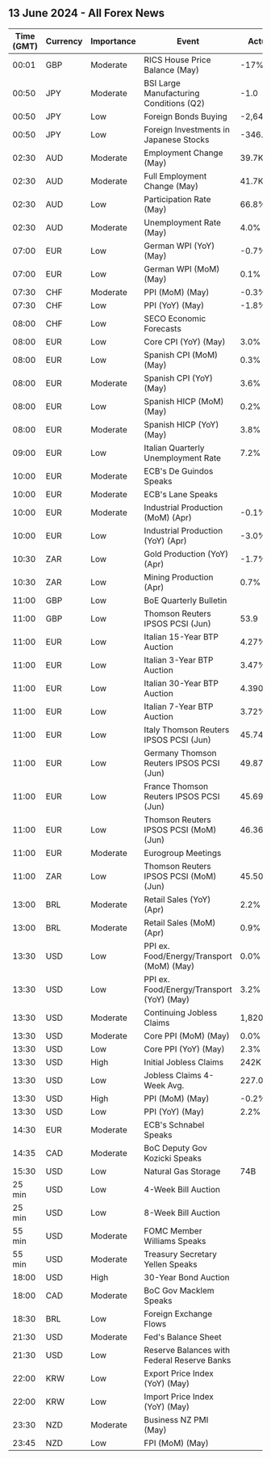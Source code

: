 ## 13 June 2024 - All Forex News

| Time (GMT) | Currency | Importance | Event | Actual | Forecast | Previous |
|------|----------|------------|-------|--------|----------|----------|
| 00:01 | GBP | Moderate | RICS House Price Balance (May) | -17% | -5% | -7% |
| 00:50 | JPY | Moderate | BSI Large Manufacturing Conditions (Q2) | -1.0 | -5.2 | -6.7 |
| 00:50 | JPY | Low | Foreign Bonds Buying | -2,647.6B |  | 1,323.4B |
| 00:50 | JPY | Low | Foreign Investments in Japanese Stocks | -346.6B |  | 282.0B |
| 02:30 | AUD | Moderate | Employment Change (May) | 39.7K | 30.5K | 37.4K |
| 02:30 | AUD | Moderate | Full Employment Change (May) | 41.7K |  | -7.6K |
| 02:30 | AUD | Low | Participation Rate (May) | 66.8% | 66.7% | 66.8% |
| 02:30 | AUD | Moderate | Unemployment Rate (May) | 4.0% | 4.0% | 4.1% |
| 07:00 | EUR | Low | German WPI (YoY) (May) | -0.7% |  | -1.8% |
| 07:00 | EUR | Low | German WPI (MoM) (May) | 0.1% | 0.3% | 0.4% |
| 07:30 | CHF | Moderate | PPI (MoM) (May) | -0.3% | 0.5% | 0.6% |
| 07:30 | CHF | Low | PPI (YoY) (May) | -1.8% |  | -1.8% |
| 08:00 | CHF | Low | SECO Economic Forecasts |  |  |  |
| 08:00 | EUR | Low | Core CPI (YoY) (May) | 3.0% | 3.0% | 2.9% |
| 08:00 | EUR | Low | Spanish CPI (MoM) (May) | 0.3% | 0.3% | 0.7% |
| 08:00 | EUR | Moderate | Spanish CPI (YoY) (May) | 3.6% | 3.6% | 3.3% |
| 08:00 | EUR | Low | Spanish HICP (MoM) (May) | 0.2% | 0.2% | 0.6% |
| 08:00 | EUR | Moderate | Spanish HICP (YoY) (May) | 3.8% | 3.8% | 3.4% |
| 09:00 | EUR | Low | Italian Quarterly Unemployment Rate | 7.2% | 7.4% | 7.4% |
| 10:00 | EUR | Moderate | ECB's De Guindos Speaks |  |  |  |
| 10:00 | EUR | Moderate | ECB's Lane Speaks |  |  |  |
| 10:00 | EUR | Moderate | Industrial Production (MoM) (Apr) | -0.1% | 0.1% | 0.5% |
| 10:00 | EUR | Low | Industrial Production (YoY) (Apr) | -3.0% | -1.9% | -1.2% |
| 10:30 | ZAR | Low | Gold Production (YoY) (Apr) | -1.7% |  | -4.3% |
| 10:30 | ZAR | Low | Mining Production (Apr) | 0.7% |  | -4.8% |
| 11:00 | GBP | Low | BoE Quarterly Bulletin |  |  |  |
| 11:00 | GBP | Low | Thomson Reuters IPSOS PCSI (Jun) | 53.9 |  | 52.8 |
| 11:00 | EUR | Low | Italian 15-Year BTP Auction | 4.27% |  | 4.16% |
| 11:00 | EUR | Low | Italian 3-Year BTP Auction | 3.47% |  | 3.48% |
| 11:00 | EUR | Low | Italian 30-Year BTP Auction | 4.390% |  | 4.140% |
| 11:00 | EUR | Low | Italian 7-Year BTP Auction | 3.72% |  | 3.52% |
| 11:00 | EUR | Low | Italy Thomson Reuters IPSOS PCSI (Jun) | 45.74 |  | 43.83 |
| 11:00 | EUR | Low | Germany Thomson Reuters IPSOS PCSI (Jun) | 49.87 |  | 48.51 |
| 11:00 | EUR | Low | France Thomson Reuters IPSOS PCSI (Jun) | 45.69 |  | 46.04 |
| 11:00 | EUR | Low | Thomson Reuters IPSOS PCSI (MoM) (Jun) | 46.36 |  | 48.62 |
| 11:00 | EUR | Moderate | Eurogroup Meetings |  |  |  |
| 11:00 | ZAR | Low | Thomson Reuters IPSOS PCSI (MoM) (Jun) | 45.50 |  | 45.27 |
| 13:00 | BRL | Moderate | Retail Sales (YoY) (Apr) | 2.2% | 3.4% | 5.7% |
| 13:00 | BRL | Moderate | Retail Sales (MoM) (Apr) | 0.9% | 1.3% | 0.3% |
| 13:30 | USD | Low | PPI ex. Food/Energy/Transport (MoM) (May) | 0.0% |  | 0.5% |
| 13:30 | USD | Low | PPI ex. Food/Energy/Transport (YoY) (May) | 3.2% |  | 3.2% |
| 13:30 | USD | Moderate | Continuing Jobless Claims | 1,820K | 1,800K | 1,790K |
| 13:30 | USD | Moderate | Core PPI (MoM) (May) | 0.0% | 0.3% | 0.5% |
| 13:30 | USD | Low | Core PPI (YoY) (May) | 2.3% | 2.4% | 2.5% |
| 13:30 | USD | High | Initial Jobless Claims | 242K | 225K | 229K |
| 13:30 | USD | Low | Jobless Claims 4-Week Avg. | 227.00K |  | 222.25K |
| 13:30 | USD | High | PPI (MoM) (May) | -0.2% | 0.1% | 0.5% |
| 13:30 | USD | Low | PPI (YoY) (May) | 2.2% | 2.5% | 2.3% |
| 14:30 | EUR | Moderate | ECB's Schnabel Speaks |  |  |  |
| 14:35 | CAD | Moderate | BoC Deputy Gov Kozicki Speaks |  |  |  |
| 15:30 | USD | Low | Natural Gas Storage | 74B | 75B | 98B |
| 25 min | USD | Low | 4-Week Bill Auction |  |  | 5.270% |
| 25 min | USD | Low | 8-Week Bill Auction |  |  | 5.265% |
| 55 min | USD | Moderate | FOMC Member Williams Speaks |  |  |  |
| 55 min | USD | Moderate | Treasury Secretary Yellen Speaks |  |  |  |
| 18:00 | USD | High | 30-Year Bond Auction |  |  | 4.635% |
| 18:00 | CAD | Moderate | BoC Gov Macklem Speaks |  |  |  |
| 18:30 | BRL | Low | Foreign Exchange Flows |  |  | -0.428B |
| 21:30 | USD | Moderate | Fed's Balance Sheet |  |  | 7,256B |
| 21:30 | USD | Low | Reserve Balances with Federal Reserve Banks |  |  | 3.458T |
| 22:00 | KRW | Low | Export Price Index (YoY) (May) |  |  | 6.2% |
| 22:00 | KRW | Low | Import Price Index (YoY) (May) |  |  | 2.9% |
| 23:30 | NZD | Moderate | Business NZ PMI (May) |  |  | 48.9 |
| 23:45 | NZD | Low | FPI (MoM) (May) |  |  | 0.6% |
